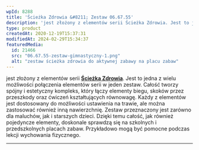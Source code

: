 ```yaml
---
wpId: 8288
title: 'Ścieżka Zdrowia &#8211; Zestaw 06.67.55'
description: 'jest złożony z elementów serii Ścieżka Zdrowia. Jest to jedna z wielu możliwości połączenia elementów serii w jeden zestaw. Całość tworzy spójny i estetyczny kompleks, który łączy elementy biegu, skoków przez przeszkody oraz ćwiczeń kształtujących równowagę. Każdy z elementów jest dostosowany do możliwości ustawienia na trawie, ale można zastosować również inną nawierzchnię. Zestaw przeznaczony jest ...'
type: product
createdAt: 2020-12-19T15:37:31
modifiedAt: 2024-02-29T15:34:37
featuredMedia:
  id: 21466
  src: "06.67.55-zestaw-gimnastyczny-1.png"
  alt: "zestaw ścieżka zdrowia do aktywnej zabawy na placu zabaw"
---
```



jest złożony z elementów serii **[Ścieżka Zdrowia](https://comes.pl/produkty/?pa_system-modulowy=sciezka-zdrowia&swoof=1)**. Jest to jedna z wielu możliwości połączenia elementów serii w jeden zestaw. Całość tworzy spójny i estetyczny kompleks, który łączy elementy biegu, skoków przez przeszkody oraz ćwiczeń kształtujących równowagę. Każdy z elementów jest dostosowany do możliwości ustawienia na trawie, ale można zastosować również inną nawierzchnię. Zestaw przeznaczony jest zarówno dla maluchów, jak i starszych dzieci. Dzięki temu całość, jak również pojedyncze elementy, doskonale sprawdzą się na szkolnych i przedszkolnych placach zabaw. Przykładowo mogą być pomocne podczas lekcji wychowania fizycznego.

* * *